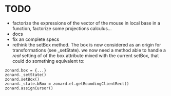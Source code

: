 TODO
====

  * factorize the expressions of the vector of the mouse in local base in
    a function, factorize some projections calculus...
  * docs
  * fix an complete specs
  * rethink the setBox method. The box is now considered as an origin for
    transformations (see _setState). we now need a method able to handle a
    *real* setting of of the box attribute mixed with the current setBox, that
    could do something equivalent to:

```
zonard.box = {...}
zonard._setState()
zonard.setBox()
zonard._state.bBox = zonard.el.getBoundingClientRect()
zonard.assignCursor()
```

